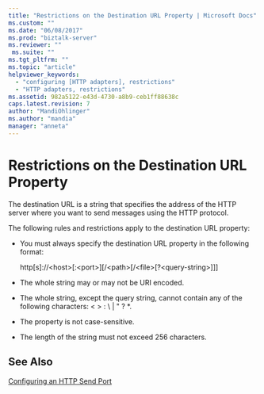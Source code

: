 ```yaml
---
title: "Restrictions on the Destination URL Property | Microsoft Docs"
ms.custom: ""
ms.date: "06/08/2017"
ms.prod: "biztalk-server"
ms.reviewer: ""
 ms.suite: ""
ms.tgt_pltfrm: ""
ms.topic: "article"
helpviewer_keywords: 
  - "configuring [HTTP adapters], restrictions"
  - "HTTP adapters, restrictions"
ms.assetid: 982a5122-e43d-4730-a8b9-ceb1ff88638c
caps.latest.revision: 7
author: "MandiOhlinger"
ms.author: "mandia"
manager: "anneta"
---
```

# Restrictions on the Destination URL Property
The destination URL is a string that specifies the address of the HTTP server where you want to send messages using the HTTP protocol.  
  
 The following rules and restrictions apply to the destination URL property:  
  
-   You must always specify the destination URL property in the following format:  
  
     http[s]://\<host>[:\<port>][/\<path>[/\<file>[?\<query-string>]]]  
  
-   The whole string may or may not be URI encoded.  
  
-   The whole string, except the query string, cannot contain any of the following characters: \< > : \ &#124; " ? *.  
  
-   The property is not case-sensitive.  
  
-   The length of the string must not exceed 256 characters.  
  
## See Also  
 [Configuring an HTTP Send Port](../core/configuring-an-http-send-port.md)